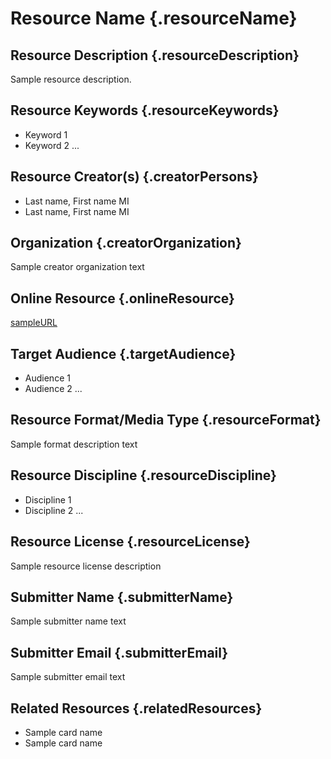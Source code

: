 <!-- 
TEMPLATE INSTRUCTIONS:
Please provide as much information as you have for the resource that you
are adding to the collection. Please replace the sample text for each item 
between the lines that start with ":::" in each section. 
 -->


<!-- RESOURCE NAME ------------------------------------------------------>
<!-- replace the "Resource Name" with the short name of the resource ---->
# Resource Name {.resourceName}

<!-- RESOURCE DESCRIPTION ----------------------------------------------->
## Resource Description {.resourceDescription}

Sample resource description.

<!-- RESOURCE - KEYWORDS ------------------------------------------------>
<!-- --------------------------------------------------------------------> 
## Resource Keywords {.resourceKeywords}

* Keyword 1
* Keyword 2 ...

<!-- CREATOR - PERSON(S)- ----------------------------------------------->
## Resource Creator(s) {.creatorPersons}

* Last name, First name MI
* Last name, First name MI

<!-- CREATOR - ORGANIZATION- -------------------------------------------->
## Organization {.creatorOrganization}

Sample creator organization text


<!-- RESOURCE - URL- ---------------------------------------------------->
## Online Resource {.onlineResource}

[sampleURL](sampleURL)

<!-- RESOURCE - AUDIENCE- ----------------------------------------------->
<!-- Researcher, Librarian, Undergraduate, Graduate, Policy Maker, ect.-->
## Target Audience {.targetAudience}

* Audience 1
* Audience 2 ...

<!-- RESOURCE - FORMAT- ------------------------------------------------->
<!-- --------------------------------------------------------------------> 
## Resource Format/Media Type {.resourceFormat}

Sample format description text

<!-- RESOURCE - DISCIPLINE- --------------------------------------------->
<!-- --------------------------------------------------------------------> 
## Resource Discipline {.resourceDiscipline}

* Discipline 1
* Discipline 2 ...

<!-- RESOURCE - License- --------------------------------------------->
<!-- --------------------------------------------------------------------> 
## Resource License {.resourceLicense}

Sample resource license description


<!-- SUBMITTER - NAME- -------------------------------------------------->
## Submitter Name {.submitterName}

Sample submitter name text


<!-- SUBMITTER - EMAIL ADDRESS- ----------------------------------------->
## Submitter Email {.submitterEmail}

Sample submitter email text

<!-- related-to - Other Related Cards----------------------------------------->
## Related Resources {.relatedResources}

* Sample card name
* Sample card name




